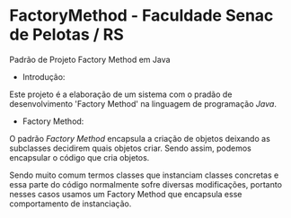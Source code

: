 # FactoryMethod - Faculdade Senac de Pelotas / RS
Padrão de Projeto Factory Method em Java


* Introdução:

Este projeto é a elaboração de um sistema com o pradão de desenvolvimento 'Factory Method' na linguagem de programação *Java*.


* Factory Method: 

O padrão *Factory Method* encapsula a criação de objetos deixando as subclasses decidirem quais objetos criar. Sendo assim, podemos encapsular o código que cria objetos. 

Sendo muito comum termos classes que instanciam classes concretas e essa parte do código normalmente sofre diversas modificações, portanto nesses casos usamos um Factory Method que encapsula esse comportamento de instanciação.
